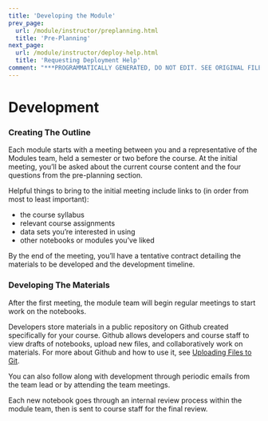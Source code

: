 ```yaml
---
title: 'Developing the Module'
prev_page:
  url: /module/instructor/preplanning.html
  title: 'Pre-Planning'
next_page:
  url: /module/instructor/deploy-help.html
  title: 'Requesting Deployment Help'
comment: "***PROGRAMMATICALLY GENERATED, DO NOT EDIT. SEE ORIGINAL FILES IN /content***"
---
```

# Development

### Creating The Outline

Each module starts with a meeting between you and a representative of the Modules team, held a semester or two before the course. At the initial meeting, you’ll be asked about the current course content and the four questions from the pre-planning section.

Helpful things to bring to the initial meeting include links to (in order from most to least important):
* the course syllabus
* relevant course assignments
* data sets you’re interested in using
* other notebooks or modules you’ve liked

By the end of the meeting, you’ll have a tentative contract detailing the materials to be developed and the development timeline.

### Developing The Materials

After the first meeting, the module team will begin regular meetings to start work on the notebooks.

Developers store materials in a public repository on Github created specifically for your course. Github allows developers and course staff to view drafts of notebooks, upload new files, and collaboratively work on materials. For more about Github and how to use it, see [Uploading Files to Git](../../workflow/pushing-to-github).

You can also follow along with development through periodic emails from the team lead or by attending the team meetings.

Each new notebook goes through an internal review process within the module team, then is sent to course staff for the final review.
